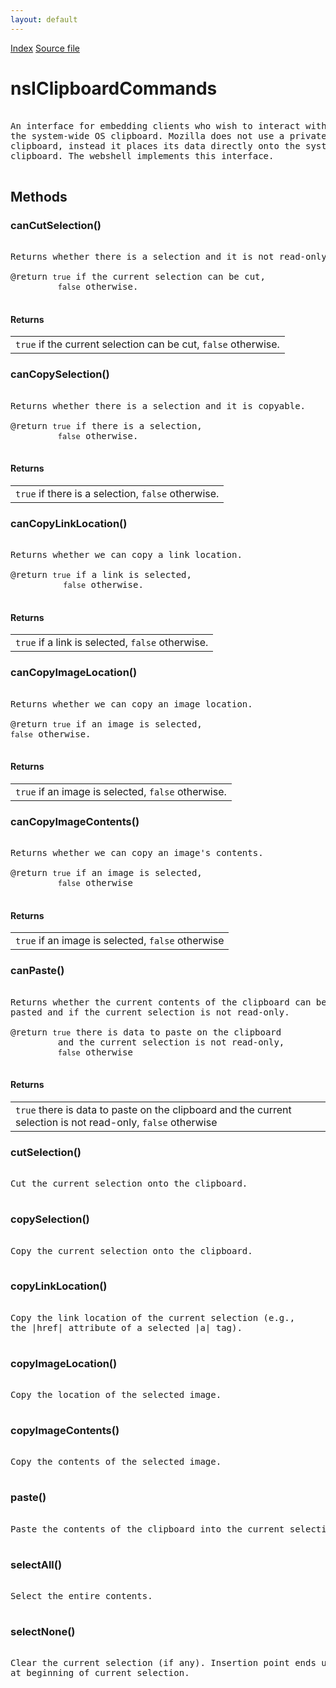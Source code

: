 ```yaml
---
layout: default
---
```

<div id='links'><a href="../index.html">Index</a>
<a href="http://dxr.mozilla.org/mozilla-central/source/docshell/base/nsIClipboardCommands.idl">Source file</a>
</div>

# nsIClipboardCommands #
<pre>  
An interface for embedding clients who wish to interact with  
the system-wide OS clipboard. Mozilla does not use a private  
clipboard, instead it places its data directly onto the system   
clipboard. The webshell implements this interface.  
  
</pre>
## Methods ##

### canCutSelection() ###
<pre>  
Returns whether there is a selection and it is not read-only.  
  
@return <code>true</code> if the current selection can be cut,  
         <code>false</code> otherwise.  
  
</pre>
#### Returns ####

<table>

<tr>
<td><code>true</code> if the current selection can be cut,  
         <code>false</code> otherwise.  
</td>
</tr>

</table>

### canCopySelection() ###
<pre>  
Returns whether there is a selection and it is copyable.  
  
@return <code>true</code> if there is a selection,  
         <code>false</code> otherwise.  
  
</pre>
#### Returns ####

<table>

<tr>
<td><code>true</code> if there is a selection,  
         <code>false</code> otherwise.  
</td>
</tr>

</table>

### canCopyLinkLocation() ###
<pre>  
Returns whether we can copy a link location.  
  
@return <code>true</code> if a link is selected,  
          <code>false</code> otherwise.  
  
</pre>
#### Returns ####

<table>

<tr>
<td><code>true</code> if a link is selected,  
          <code>false</code> otherwise.  
</td>
</tr>

</table>

### canCopyImageLocation() ###
<pre>  
Returns whether we can copy an image location.  
  
@return <code>true</code> if an image is selected,  
<code>false</code> otherwise.  
  
</pre>
#### Returns ####

<table>

<tr>
<td><code>true</code> if an image is selected,  
<code>false</code> otherwise.  
</td>
</tr>

</table>

### canCopyImageContents() ###
<pre>  
Returns whether we can copy an image's contents.  
  
@return <code>true</code> if an image is selected,  
         <code>false</code> otherwise  
  
</pre>
#### Returns ####

<table>

<tr>
<td><code>true</code> if an image is selected,  
         <code>false</code> otherwise  
</td>
</tr>

</table>

### canPaste() ###
<pre>  
Returns whether the current contents of the clipboard can be  
pasted and if the current selection is not read-only.  
  
@return <code>true</code> there is data to paste on the clipboard  
         and the current selection is not read-only,  
         <code>false</code> otherwise  
  
</pre>
#### Returns ####

<table>

<tr>
<td><code>true</code> there is data to paste on the clipboard  
         and the current selection is not read-only,  
         <code>false</code> otherwise  
</td>
</tr>

</table>

### cutSelection() ###
<pre>  
Cut the current selection onto the clipboard.  
  
</pre>
### copySelection() ###
<pre>  
Copy the current selection onto the clipboard.  
  
</pre>
### copyLinkLocation() ###
<pre>  
Copy the link location of the current selection (e.g.,  
the |href| attribute of a selected |a| tag).  
  
</pre>
### copyImageLocation() ###
<pre>  
Copy the location of the selected image.  
  
</pre>
### copyImageContents() ###
<pre>  
Copy the contents of the selected image.  
  
</pre>
### paste() ###
<pre>  
Paste the contents of the clipboard into the current selection.  
  
</pre>
### selectAll() ###
<pre>  
Select the entire contents.  
  
</pre>
### selectNone() ###
<pre>  
Clear the current selection (if any). Insertion point ends up  
at beginning of current selection.  
  
</pre>